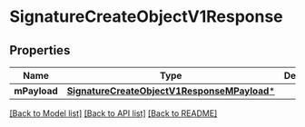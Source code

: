 # SignatureCreateObjectV1Response

## Properties
Name | Type | Description | Notes
------------ | ------------- | ------------- | -------------
**mPayload** | [**SignatureCreateObjectV1ResponseMPayload***](SignatureCreateObjectV1ResponseMPayload.md) |  | 

[[Back to Model list]](../README.md#documentation-for-models) [[Back to API list]](../README.md#documentation-for-api-endpoints) [[Back to README]](../README.md)


